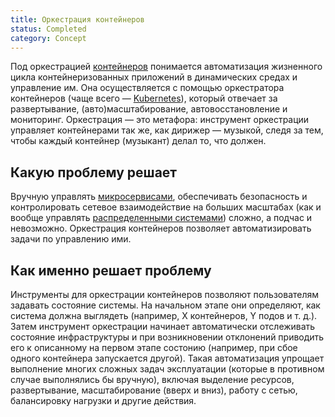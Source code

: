 ```yaml
---
title: Оркестрация контейнеров
status: Completed
category: Concept
---
```


Под оркестрацией [контейнеров](/ru/container/) понимается автоматизация жизненного цикла контейнеризованных приложений в динамических средах и управление им. 
Она осуществляется с помощью оркестратора контейнеров (чаще всего — [Kubernetes](/ru/kubernetes)), который отвечает за развертывание, (авто)масштабирование, автовосстановление и мониторинг.
Оркестрация — это метафора: 
инструмент оркестрации управляет контейнерами так же, как дирижер — музыкой, следя за тем, чтобы каждый контейнер (музыкант) делал то, что должен.

## Какую проблему решает

Вручную управлять [микросервисами](/microservices), обеспечивать безопасность и контролировать сетевое взаимодействие на больших масштабах (как и вообще управлять [распределенными системами](/distributed-systems)) 
сложно, а подчас и невозможно.
Оркестрация контейнеров позволяет автоматизировать задачи по управлению ими.

## Как именно решает проблему

Инструменты для оркестрации контейнеров позволяют пользователям задавать состояние системы.
На начальном этапе они определяют, как система должна выглядеть (например, X контейнеров, Y подов и т. д.).
Затем инструмент оркестрации начинает автоматически отслеживать состояние инфраструктуры и при возникновении отклонений приводить его к описанному на первом этапе состонию (например, при сбое одного контейнера запускается другой).
Такая автоматизация упрощает выполнение многих сложных задач эксплуатации (которые в противном случае выполнялись бы вручную), включая выделение ресурсов, развертывание, масштабирование (вверх и вниз), работу с сетью, балансировку нагрузки и другие действия.
